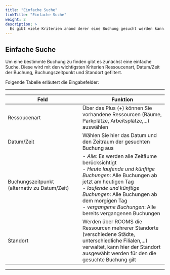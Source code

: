 ```yaml
---
title: "Einfache Suche"
linkTitle: "Einfache Suche"
weight: 2
description: >
  Es gibt viele Kriterien anand derer eine Buchung gesucht werden kann. Die gängisten Filter finden Sie in der einfachen Suche.
---
```

## Einfache Suche

Um eine bestimmte Buchung zu finden gibt es zunächst eine einfache Suche. Diese wird mit den wichtigsten Kriterien Ressoucenart, Datum/Zeit der Buchung, Buchungszeitpunkt und Standort gefiltert.

 <!-- Zeitraum statt Buchungszeitpunkt? Buchungszeitpunkt = Zeitpunkt der Buchung -->
 <!-- Bild Suchkriterien-Buchungen -->

Folgende Tabelle erläutert die Eingabefelder:

 ---
 |<div style="width:220px">Feld</div>|Funktion|
 |---|---|
 |Ressoucenart|Über das Plus (+) können Sie vorhandene Ressourcen (Räume, Parkplätze, Arbeitsplätze,...) auswählen|
 |Datum/Zeit|Wählen Sie hier das Datum und den Zeitraum der gesuchten Buchung aus|
 |Buchungszeitpunkt  </br>(alternativ zu Datum/Zeit)|- *Alle*: Es werden alle Zeitäume berücksichtigt </br> - *Heute laufende und künftige Buchungen*:  Alle Buchungen ab jetzt am heutigen Tag </br> -  *laufende und künftige Buchungen*:   Alle Buchungen ab dem morgigen Tag </br> - *vergangene Buchungen*:  Alle bereits vergangenen Buchungen|
 |Standort|Werden über ROOMS die Ressourcen mehrerer Standorte (verschiedene Städte, unterschiedliche Filialen,...) verwaltet, kann hier der Standort ausgewählt werden für den die gesuchte Buchung gilt|
 ---

